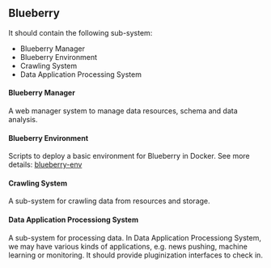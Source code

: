 ## Blueberry

It should contain the following sub-system:
- Blueberry Manager 
- Blueberry Environment
- Crawling System
- Data Application Processing System

#### Blueberry Manager
A web manager system to manage data resources, schema and data analysis.

#### Blueberry Environment
Scripts to deploy a basic environment for Blueberry in Docker.
See more details: [blueberry-env](blueberry-env/README.md)

#### Crawling System
A sub-system for crawling data from resources and storage.

#### Data Application Processiong System
A sub-system for processing data.
In Data Application Processiong System, we may have various kinds of applications, e.g. news pushing, machine learning or monitoring.
It should provide pluginization interfaces to check in.
